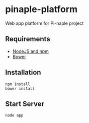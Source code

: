 pinaple-platform
================

Web app platform for Pi-naple project

## Requirements

- [NodeJS and npm](http://nodejs.org/)
- [Bower](http://bower.io/)

## Installation

```
npm install
bower install
```

## Start Server

```
node app
```
